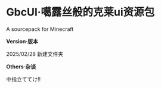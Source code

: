 # GbcUI·噶露丝般的克莱ui资源包
A sourcepack for Minecraft

**Version·版本**

2025/02/28 新建文件夹



**Others·杂谈**

中指立ててけ!!
